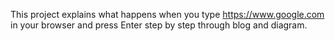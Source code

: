 This project explains what happens when you type https://www.google.com in your browser and press Enter step by step through blog and diagram.
